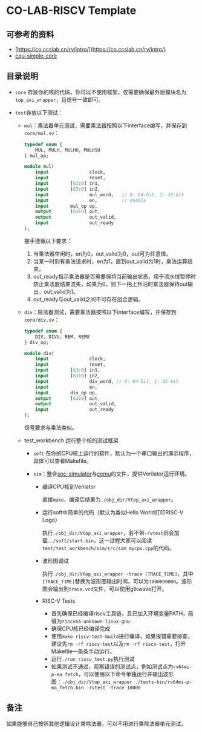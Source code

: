 # CO-LAB-RISCV Template

## 可参考的资料

- [https://co.ccslab.cn/rv/intro/](https://co.ccslab.cn/rv/intro/)
- [cqu-simple-core](https://github.com/cyyself/cyyrv64/tree/cqu_simple_core)

## 目录说明

- `core` 存放你的核的代码，你可以不使用框架，仅需要确保最外层模块名为`top_axi_wrapper`，且信号一致即可。
- `test`存放以下测试：

    - `mul`：乘法器单元测试，需要乘法器按照以下interface编写，并保存到`core/mul.sv`：

        ```sv
        typedef enum {
            MUL, MULH, MULHU, MULHSU
        } mul_op;

        module mul(
            input               clock,
            input               reset,
            input        [63:0] in1,
            input        [63:0] in2,
            input               mul_word,   // 0: 64-bit, 1: 32-bit
            input               en,         // enable
            input        mul_op op,
            output       [63:0] out,
            output              out_valid,
            input               out_ready
        );
        ```

        握手遵循以下要求：
        1. 当乘法器空闲时，en为0，out_valid为0，out可为任意值。
        2. 当某一时刻有乘法请求时，en为1，直到out_valid为1时，乘法运算结束。
        3. out_ready指示乘法器是否需要保持当前输出状态，用于流水线暂停时防止乘法器结果流失，如果为0，则下一拍上升沿时乘法器保持out输出，out_valid为1。
        4. out_ready与out_valid之间不可存在组合逻辑。

    - `div`：除法器测试，需要乘法器按照以下interface编写，并保存到`core/div.sv`：

        ```sv
        typedef enum {
            DIV, DIVU, REM, REMU
        } div_op;

        module div(
            input               clock,
            input               reset,
            input        [63:0] in1,
            input        [63:0] in2,
            input               div_word, // 0: 64-bit, 1: 32-bit
            input               en,
            input        div_op op,
            output       [63:0] out,
            output              out_valid,
            input               out_ready
        );
        ```

        信号要求与乘法类似。

    - test_workbench 运行整个核的测试框架
        - `soft` 在你的CPU核上运行的软件，默认为一个串口输出的演示程序，具体可以查看Makefile。
        - `sim`：整合[soc-simulator](https://github.com/cyyself/soc-simulator)与[cemu](https://github.com/cyyself/cemu)的文件，提供Verilator运行环境。

            - 编译CPU核到Verilator

                直接`make`，编译后结果为`./obj_dir/Vtop_axi_wrapper`。
            - 运行soft中简单的代码（默认为类似Hello World打印RISC-V Logo）

                执行`./obj_dir/Vtop_axi_wrapper`，若不带`-rvtest`则会加载`../soft/start.bin`，这一过程大家可以阅读`test/test_workbench/sim/src/sim_mycpu.cpp`的代码。
            - 波形图调试

                执行`./obj_dir/Vtop_axi_wrapper -trace [TRACE_TIME]`，其中`[TRACE_TIME]`替换为波形图输出时间，可以为`1000000000`。波形图会输出到`trace.vcd`文件，可以使用gtkwave打开。
            - RISC-V Tests

                - 首先确保已经编译riscv工具链，且已加入环境变量PATH，前缀为`riscv64-unknown-linux-gnu-`
                - 确保CPU核已经编译完成
                - 使用`make riscv-test-build`进行编译，如果报错需要排查，建议先`rm -rf riscv-test`以及`rm -rf riscv-test`，打开Makefile一条条手动运行。
                - 运行`./run_riscv_test.py`执行测试
                - 如果测试不通过，观察错误的测试点，例如测试点为`rv64mi-p-ma_fetch`，可以使用以下命令单独运行并输出波形图：`./obj_dir/Vtop_axi_wrapper ./tests-bin/rv64mi-p-ma_fetch.bin -rvtest -trace 10000`

## 备注

如果能够自己按照其他逻辑设计乘除法器，可以不用进行乘除法器单元测试。
